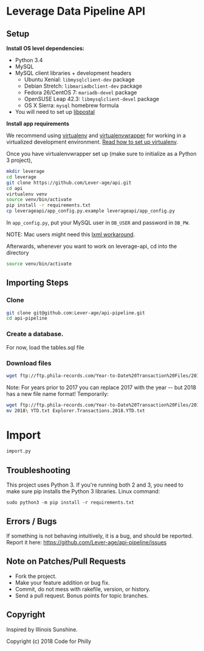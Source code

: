 # Leverage Data Pipeline API


## Setup

**Install OS level dependencies:**

* Python 3.4
* MySQL
* MySQL client libraries + development headers
  + Ubuntu Xenial: `libmysqlclient-dev` package
  + Debian Stretch: `libmariadbclient-dev` package
  + Fedora 26/CentOS 7: `mariadb-devel` package
  + OpenSUSE Leap 42.3: `libmysqlclient-devel` package
  + OS X Sierra: `mysql` homebrew formula
* You will need to set up [libpostal](https://github.com/openvenues/libpostal)

**Install app requirements**

We recommend using [virtualenv](http://virtualenv.readthedocs.org/en/latest/virtualenv.html) and [virtualenvwrapper](http://virtualenvwrapper.readthedocs.org/en/latest/install.html) for working in a virtualized development environment. [Read how to set up virtualenv](http://docs.python-guide.org/en/latest/dev/virtualenvs/).

Once you have virtualenvwrapper set up (make sure to initialize as a Python 3 project),

```bash
mkdir leverage
cd leverage
git clone https://github.com/Lever-age/api.git
cd api
virtualenv venv
source venv/bin/activate
pip install -r requirements.txt
cp leverageapi/app_config.py.example leverageapi/app_config.py
```

In `app_config.py`, put your MySQL user in `DB_USER` and password in `DB_PW`.

  NOTE: Mac users might need this [lxml workaround](http://stackoverflow.com/questions/22313407/clang-error-unknown-argument-mno-fused-madd-python-package-installation-fa).

Afterwards, whenever you want to work on leverage-api, cd into the directory

```bash
source venv/bin/activate
```



## Importing Steps

### Clone

``` bash
git clone git@github.com:Lever-age/api-pipeline.git
cd api-pipeline
```

### Create a database.

For now, load the tables.sql file

### Download files

```bash
wget ftp://ftp.phila-records.com/Year-to-Date%20Transaction%20Files/2017%20YTD/Explorer.Transactions.2017.YTD.txt
```

Note: For years prior to 2017 you can replace 2017 with the year -- but 2018 has a new file name format! Temporarily:
```bash
wget ftp://ftp.phila-records.com/Year-to-Date%20Transaction%20Files/2018%20YTD/2018%20YTD.txt
mv 2018\ YTD.txt Explorer.Transactions.2018.YTD.txt 
```


# Import
```bash
import.py
```

## Troubleshooting
This project uses Python 3. If you're running both 2 and 3, you need to make sure pip installs the Python 3 libraries. Linux command:

```
sudo python3 -m pip install -r requirements.txt
```

## Errors / Bugs

If something is not behaving intuitively, it is a bug, and should be reported.
Report it here: https://github.com/Lever-age/api-pipeline/issues

## Note on Patches/Pull Requests

* Fork the project.
* Make your feature addition or bug fix.
* Commit, do not mess with rakefile, version, or history.
* Send a pull request. Bonus points for topic branches.

## Copyright

Inspired by Illinois Sunshine.

Copyright (c) 2018 Code for Philly